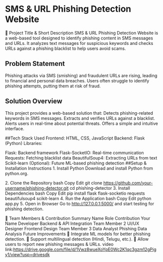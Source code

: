 # SMS & URL Phishing Detection Website
🔹 Project Title & Short Description
SMS & URL Phishing Detection Website is a web-based tool designed to identify phishing content in SMS messages and URLs. It analyzes text messages for suspicious keywords and checks URLs against a phishing blacklist to help users avoid scams.

## Problem Statement
Phishing attacks via SMS (smishing) and fraudulent URLs are rising, leading to financial and personal data breaches. Users often struggle to identify phishing attempts, putting them at risk of fraud.

## Solution Overview
This project provides a web-based solution that:
 Detects phishing-related keywords in SMS messages.
 Extracts and verifies URLs against a blacklist.
 Alerts users in real-time about potential threats.
 Offers a simple and intuitive interface.

##Tech Stack Used
Frontend: HTML, CSS, JavaScript
Backend: Flask (Python)
Libraries:

Flask: Backend framework
Flask-SocketIO: Real-time communication
Requests: Fetching blacklist data
BeautifulSoup4: Extracting URLs from text
Scikit-learn (Optional): Future ML-based phishing detection
##Setup & Installation Instructions
1️. Install Python
Download and install Python from python.org.

2️. Clone the Repository
bash
Copy
Edit
git clone https://github.com/your-username/phishing-detector.git
cd phishing-detector
3️. Install Dependencies
bash
Copy
Edit
pip install flask flask-socketio requests beautifulsoup4 scikit-learn
4️. Run the Application
bash
Copy
Edit
python app.py
5️. Open in Browser
Go to http://127.0.0.1:5000/ and start testing for phishing detection.

🔹 Team Members & Contribution Summary
Name	Role	Contribution
Your Name	Developer	Backend & API Integration
Team Member 2	UI/UX Designer	Frontend Design
Team Member 3	Data Analyst	Phishing Data Analysis
 Future Improvements
🔹 Integrate ML models for better phishing detection.
🔹 Support multilingual detection (Hindi, Telugu, etc.).
🔹 Allow users to report new phishing messages & URLs.
video link:https://drive.google.com/file/d/1Vwz8wueXoYpE0Wc2K1qc3gzm12gPigy1/view?usp=drivesdk


 
